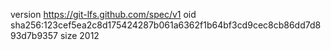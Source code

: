 version https://git-lfs.github.com/spec/v1
oid sha256:123cef5ea2c8d175424287b061a6362f1b64bf3cd9cec8cb86dd7d893d7b9357
size 2012
